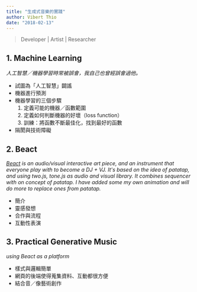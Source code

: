 ```yaml
---
title: "生成式音樂的實踐"
author: Vibert Thio
date: "2018-02-13"
---
```



<!-- > #####Developer | Artist | Researcher -->
> Developer | Artist | Researcher


## 1. Machine Learning
*人工智慧／機器學習時常被誤會，我自己也曾經誤會過他。*

* 試圖為「人工智慧」闢謠
* 機器進行預測
* 機器學習的三個步驟
  1. 定義可能的機器／函數範圍
  2. 定義如何判斷機器的好壞（loss function）
  3. 訓練：將函數不斷最佳化，找到最好的函數
* 隔閡與技術障礙


## 2. Beact
*[Beact](/projects/beact) is  an audio/visual interactive art piece, and an instrument that everyone play with to become a DJ + VJ. It's based on the idea of patatap, and using two.js, tone.js as audio and visual library. It combines sequencer with on concept of patatap. I have added some my own animation and will do more to replace ones from patatap.*

* 簡介
* 靈感發想
* 合作與流程
* 互動性表演

## 3. Practical Generative Music
*using Beact as a platform*

* 樣式與邏輯簡單
* 網頁的後端使得蒐集資料、互動都很方便
* 結合音／像藝術創作
